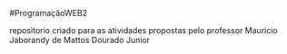 
#ProgramaçãoWEB2

repositorio criado para as atividades propostas pelo professor Mauricio Jaborandy de Mattos Dourado Junior
